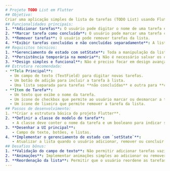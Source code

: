 ```yaml
---
# Projeto TODO List em Flutter
## Objetivo:
Criar uma aplicação simples de lista de tarefas (TODO List) usando Flutter. O foco é aprender a gerenciar estado com `setState` e criar interfaces dinâmicas.
## Funcionalidades principais:
1. **Adicionar tarefas**: O usuário pode digitar o nome de uma tarefa e adicioná-la à lista.
2. **Marcar tarefa como concluída**: O usuário pode marcar uma tarefa como concluída ao clicar em um botão de checkbox.
3. **Remover tarefas**: O usuário pode remover tarefas da lista.
4. **Exibir tarefas concluídas e não concluídas separadamente**: A lista deve mostrar as tarefas que já foram concluídas em uma seção e as não concluídas em outra.
## Requisitos técnicos:
1. **Gerenciamento de estado com setState**: Toda a manipulação da lista de tarefas deve ser feita utilizando o método `setState` para atualizar a interface.
2. **Persistência temporária na memória**: Não é necessário salvar os dados em um banco de dados. O foco é apenas no gerenciamento de estado enquanto a aplicação está aberta.
3. **Design simples e funcional**: Não é preciso focar em design avançado, mas a interface deve ser clara e fácil de usar.
## Estrutura recomendada:
- **Tela Principal**:
  - Um campo de texto (TextField) para digitar novas tarefas.
  - Um botão de adição para incluir a tarefa à lista.
  - Uma lista separada para tarefas **não concluídas** e outra para **concluídas**.
- **Item de Tarefa**:
  - Um texto que exibe o nome da tarefa.
  - Um ícone de checkbox que permite ao usuário marcar ou desmarcar a tarefa como concluída.
  - Um ícone de lixeira que permite remover a tarefa da lista.
## Passos de desenvolvimento:
1. **Criar a estrutura básica do projeto Flutter**.
2. **Definir a classe de modelo de tarefa**:
   - A classe deve conter o nome da tarefa e um booleano para indicar se ela está concluída ou não.
3. **Desenhar a UI principal**:
   - Campo de texto, botões, e listas.
4. **Implementar o gerenciamento de estado com `setState`**:
   - Atualizar a lista quando o usuário adicionar, remover ou concluir uma tarefa.
## Desafios bônus:
1. **Validação do campo de texto**: Não permitir adicionar tarefas vazias.
2. **Animações**: Implementar animações simples ao adicionar ou remover tarefas.
3. **Reordenação da lista**: Permitir que o usuário reordene as tarefas.
---
```

